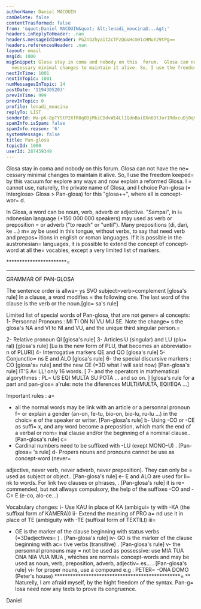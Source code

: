 ```yaml
---
authorName: Daniel MACOUIN
canDelete: false
contentTrasformed: false
from: '&quot;Daniel MACOUIN&quot; &lt;lenadi_moucina@...&gt;'
headers.inReplyToHeader: .nan
headers.messageIdInHeader: PGZnbzhyait2cTFzQGVHcm91cHMuY29tPg==
headers.referencesHeader: .nan
layout: email
msgId: 1000
msgSnippet: Glosa stay in coma and nobody on this  forum.  Glosa can not have  the
  necessary minimal changes to maintain it alive. So, I use the freedom keeped by  this
nextInTime: 1001
nextInTopic: 1001
numMessagesInTopic: 14
postDate: '1194305203'
prevInTime: 999
prevInTopic: 0
profile: lenadi_moucina
replyTo: LIST
senderId: Wa-pK-8pTYStP2XfR8q0DjMkiCDdvW14Ll1QdnBaiOXn6OtJor1RdxcuDj0qVonnXnG0UhFufYOx-sT4lvQDtvHgOOm6k_ZItFBOmOmITLHc
spamInfo.isSpam: false
spamInfo.reason: '6'
systemMessage: false
title: Pan-glosa
topicId: 1000
userId: 287459349
---
```




Glosa stay in coma and nobody on this  forum.  Glosa can not have  the
ne=
cessary minimal changes to maintain it alive. 
So, I use the freedom keeped=
 by  this vacuum for explore any ways and
now explain a reformed Glosa. I  =
cannot use, naturelly,  the private
name of Glosa, and I choice Pan-glosa (=
Interglosa> Glosa > Pan-glosa)
for this "glosa++", where all is concept-wor=
d.

In Glosa, a word can be noun, verb, adverb or adjective. "Sampai", in
i=
ndonesian language (+150 000 000 speakers) may used as verb or
preposition =
or adverb  ("to reach"  or "until"). Many prepositions
(di, dari, ke ...) m=
ay be used in this tongue, without verbs, to say 
that need verb and prepos=
itions in english or roman languages. If it
is possible in the austronesian=
 languages, it is possible to extend
the concept of concept-word at all the=
 vocables, except a very limited
list of  markers.

***********************=
*************************
GRAMMAR OF PAN-GLOSA

The sentence order is allwa=
ys SVO subject>verb>complement [glosa's rule]
In a clause, a word modifies =
the following one. The last word of the
clause is the verb or the noun.[glo=
sa's rule]


Limited list of special words of Pan-glosa, that are not gener=
al concepts:
1- Personnal Pronouns  : MI TI ON NI VU MU SE. Note the change=
s the
glosa's NA and VI to NI and VU, and the unique third singular person.=

2- Relative pronoun QI [glosa's rule]
3- Articles U (singular) and LU (plu=
ral) [glosa's rule] [Lu is the new
form of PLU, that becomes an abbreviatio=
n of PLURI]
4- Interrogative markers QE and QO [glosa's rule]
5- Conjunctio=
ns E and ALO [glosa's rule]
6- the special discursive markers : CO [glosa's=
 rule]  and the new CE
(=3D what I will said now) [Pan-glosa's rule]
IT'S A=
LL! only 16 words.
[ 7- and the operators in mathematical  algorythmes : PL=
US EQI MULTA
SU POTA ... and so on. ] [glosa's rule for a part and pan-glos=
a'rule:
note the diferences MULTI/MULTA, EQI/EQA ...]

Important rules : 
a=
- all the normal words may be link with an article or a personnal
pronoun f=
or explain a gender (an-on, fe-tu,  bio-on, bio-lu, ru-lu
...) in the choic=
e of the speaker or writer. [Pan-glosa's rule]
b- Using -CO or -CE as suffi=
x, and any word become a preposition,
which mark the end of a verbal or nom=
inal clause and/or the beginning
of a nominal clause.. [Pan-glosa's rule]
c=
- Cardinal numbers need to be suffixed with -LU (exept MONO-U) .
[Pan-glosa=
's rule]
d- Propers nouns and pronouns cannot be use as concept-word (never=

adjective, never verb, never adverb, never preposition). They can only
be =
used as subject or object.. [Pan-glosa's rule]
e- E and ALO are used for li=
nk to words. For link two clauses or
phrases, . [Pan-glosa's rule] it is re=
commended, but not allways
compulsory, the help of the suffixes  -CO and -C=
E (e-co, alo-ce...)

Vocabulary changes:
i- Use KAU in place of KA (ambigui=
ty with -KA (the suffixal form of
KAMERA))
ii- Extend the meaning of  PRO a=
nd use it in place of TE (ambiguity
with -TE (suffixal form of TEXTILI)
iii=
- GE is the marker of the clause beginning with status verbs
(=3Dadjectives=
) . [Pan-glosa's rule]
iv- GO is the marker of the clause beginning with ac=
tive verbs
(transitive) . [Pan-glosa's rule]
v- the personnal pronouns may =
not be used as possessive: use MIA TUA
ONA NIA VUA MUA , whiches are normal=
 concept-words and may be used as
noun, verb, preposition, adverb, adjectiv=
es... . [Pan-glosa's rule]
vi- for proper nouns, use a compound e.g : PETER=
-ONA DOMO (Peter's house) 
************************************************=
**
Naturelly, I am afraid myself, by the hight freedom of the syntax.
Pan-g=
losa need now any texts to prove its congruence.

Daniel


